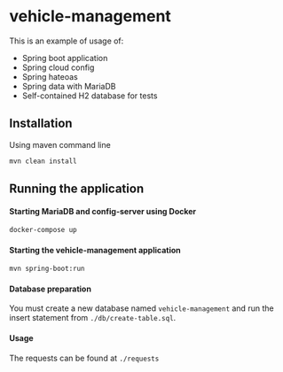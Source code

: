 # vehicle-management

This is an example of usage of:
* Spring boot application
* Spring cloud config
* Spring hateoas
* Spring data with MariaDB
* Self-contained H2 database for tests 

## Installation

Using maven command line

```bash
mvn clean install
```

## Running the application
#### Starting MariaDB and config-server using Docker
```bash
docker-compose up
```

#### Starting the vehicle-management application
```bash
mvn spring-boot:run
```
#### Database preparation
You must create a new database named `vehicle-management` and run the insert statement from `./db/create-table.sql`. 

#### Usage
The requests can be found at `./requests`